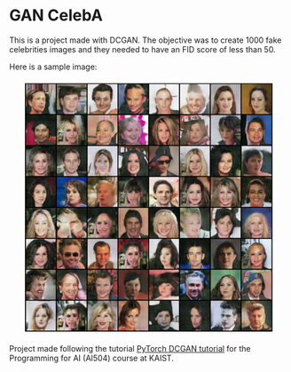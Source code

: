 # GAN CelebA

This is a project made with DCGAN. The objective was to create 1000 fake celebrities images and they needed to have an FID score of less than 50.

Here is a sample image:

<p align="center">
  <img width="460" height="460" src="https://github.com/Juju-botu/gan-celeba/blob/main/assets/example_generated_images.png">
</p>

Project made following the tutorial [PyTorch DCGAN tutorial](https://pytorch.org/tutorials/beginner/dcgan_faces_tutorial.html) for the Programming for AI (AI504) course at KAIST.
